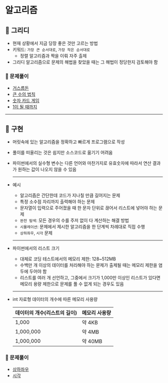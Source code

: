 # 알고리즘

## 📑 그리디

- 현재 상황에서 지금 당장 좋은 것만 고르는 방법
- 키워드: `가장 큰 순서대로`, `가장 작은 순서대로`
  - 정렬 알고리즘과 짝을 이뤄 자주 출제
- 그리디 알고리즘으로 문제의 해법을 찾았을 때는 그 해법이 정당한지 검토해야 함

### 🫧 문제풀이

- [거스름돈](greedy/3-1.py)
- [큰 수의 법칙](greedy/3-2.py)
- [숫자 카드 게임](greedy/3-3.py)
- [1이 될 때까지](greedy/3-4.py)

---

## 📑 구현

- 머릿속에 있는 알고리즘을 정확하고 빠르게 프로그램으로 작성
- 풀이를 떠올리는 것은 쉽지만 소스코드로 옮기기 어려움
- 파이썬에서의 실수형 변수는 다른 언어와 마찬가지로 유효숫자에 따라서 연산 결과가 원하는 값이 나오지 않을 수 있음

  ***

- 예시
  - 알고리즘은 간단한데 코드가 지나칠 만큼 길어지는 문제
  - 특정 소수점 자리까지 출력해야 하는 문제
  - 문자열이 입력으로 주어졌을 때 한 문자 단위로 끊어서 리스트에 넣어야 하는 문제
  - `완전 탐색`: 모든 경우의 수를 주저 없이 다 계산하는 해결 방법
  - `시뮬레이션`: 문제에서 제시한 알고리즘을 한 단계씩 차례대로 직접 수행
  - `상하좌우`, `시각` 문제
  ***
- 파이썬에서의 리스트 크기
  - 대체로 코딩 테스트에서의 메모리 제한: 128~512MB
  - 수백만 개 이상의 데이터를 처리해야 하는 문제가 출제될 때는 메모리 제한을 염두에 두어야 함
  - 리스트를 여러 개 선언하고, 그중에서 크기가 1,000만 이상인 리스트가 있다면 메모리 용량 제한으로 문제를 풀 수 없게 되는 경우도 있음
  ***
- int 자료형 데이터의 개수에 따른 메모리 사용량

  | 데이터의 개수(리스트의 길이) | 메모리 사용량 |
  | ---------------------------- | ------------- |
  | 1,000                        | 약 4KB        |
  | 1,000,000                    | 약 4MB        |
  | 1,000,000                    | 약 40MB       |

### 🫧 문제풀이

- [상하좌우](구현/4-1.py)
- [시각](구현/4-2.py)
